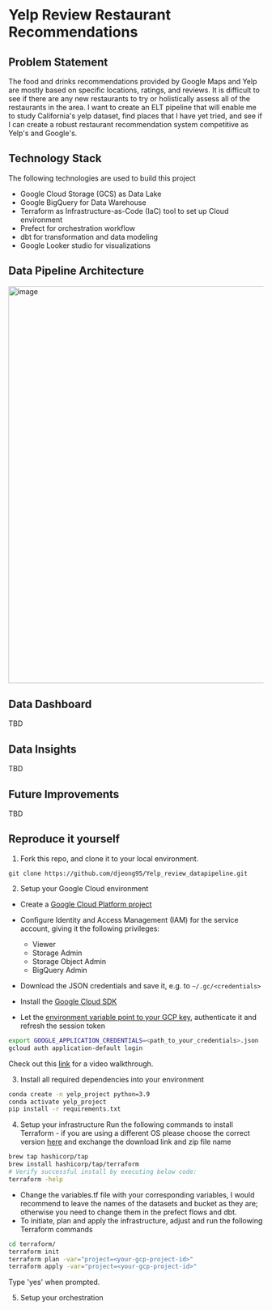 # Yelp Review Restaurant Recommendations

## Problem Statement
The food and drinks recommendations provided by Google Maps and Yelp are mostly based on specific locations, ratings, and reviews. It is difficult to see if there are any new restaurants to try or holistically assess all of the restaurants in the area. I want to create an ELT pipeline that will enable me to study California's yelp dataset, find places that I have yet tried, and see if I can create a robust restaurant recommendation system competitive as Yelp's and Google's.

## Technology Stack
The following technologies are used to build this project

- Google Cloud Storage (GCS) as Data Lake
- Google BigQuery for Data Warehouse
- Terraform as Infrastructure-as-Code (IaC) tool to set up Cloud environment
- Prefect for orchestration workflow
- dbt for transformation and data modeling
- Google Looker studio for visualizations
## Data Pipeline Architecture
<img width="784" alt="image" src="https://github.com/djeong95/Yelp_review_datapipeline/assets/102641321/54e10af8-57c5-4a24-865d-ccaa4e60ba11">

## Data Dashboard
TBD
## Data Insights
TBD
## Future Improvements
TBD
## Reproduce it yourself

1. Fork this repo, and clone it to your local environment.

`git clone https://github.com/djeong95/Yelp_review_datapipeline.git`

2. Setup your Google Cloud environment
- Create a [Google Cloud Platform project](https://console.cloud.google.com/cloud-resource-manager)
- Configure Identity and Access Management (IAM) for the service account, giving it the following privileges:
    - Viewer
    - Storage Admin
    - Storage Object Admin
    - BigQuery Admin

- Download the JSON credentials and save it, e.g. to `~/.gc/<credentials>`

- Install the [Google Cloud SDK](https://cloud.google.com/sdk/docs/install-sdk)

- Let the [environment variable point to your GCP key](https://cloud.google.com/docs/authentication/application-default-credentials#GAC), authenticate it and refresh the session token
```bash
export GOOGLE_APPLICATION_CREDENTIALS=<path_to_your_credentials>.json
gcloud auth application-default login
```
Check out this [link](https://www.youtube.com/watch?v=Hajwnmj0xfQ&list=PL3MmuxUbc_hJed7dXYoJw8DoCuVHhGEQb&index=12&t=29s&ab_channel=DataTalksClub%E2%AC%9B) for a video walkthrough.

3. Install all required dependencies into your environment
```bash
conda create -n yelp_project python=3.9
conda activate yelp_project
pip install -r requirements.txt
```

4. Setup your infrastructure
Run the following commands to install Terraform - if you are using a different OS please choose the correct version [here](https://developer.hashicorp.com/terraform/tutorials/aws-get-started/install-cli) and exchange the download link and zip file name

```bash
brew tap hashicorp/tap
brew install hashicorp/tap/terraform
# Verify successful install by executing below code:
terraform -help 
```
- Change the variables.tf file with your corresponding variables, I would recommend to leave the names of the datasets and bucket as they are; otherwise you need to change them in the prefect flows and dbt.
- To initiate, plan and apply the infrastructure, adjust and run the following Terraform commands

```bash
cd terraform/
terraform init
terraform plan -var="project=<your-gcp-project-id>"
terraform apply -var="project=<your-gcp-project-id>"
```
Type 'yes' when prompted.

5. Setup your orchestration